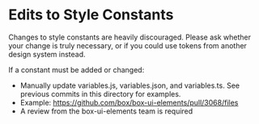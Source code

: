 # Edits to Style Constants

Changes to style constants are heavily discouraged. Please ask whether your change is truly necessary, or if you could use tokens from another design system instead.

If a constant must be added or changed:
* Manually update variables.js, variables.json, and variables.ts. See previous commits in this directory for examples.
* Example: https://github.com/box/box-ui-elements/pull/3068/files
* A review from the box-ui-elements team is required
